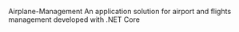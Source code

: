 Airplane-Management
An application solution for airport and flights management developed with .NET Core
 
